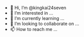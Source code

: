 - 👋 Hi, I’m @kingkai24seven
- 👀 I’m interested in ...
- 🌱 I’m currently learning ...
- 💞️ I’m looking to collaborate on ...
- 📫 How to reach me ...

<!---
kingkai24seven/kingkai24seven is a ✨ special ✨ repository because its `README.md` (this file) appears on your GitHub profile.
You can click the Preview link to take a look at your changes.
--->
